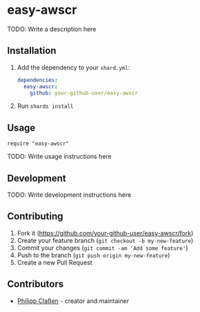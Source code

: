 # easy-awscr

TODO: Write a description here

## Installation

1. Add the dependency to your `shard.yml`:

   ```yaml
   dependencies:
     easy-awscr:
       github: your-github-user/easy-awscr
   ```

2. Run `shards install`

## Usage

```crystal
require "easy-awscr"
```

TODO: Write usage instructions here

## Development

TODO: Write development instructions here

## Contributing

1. Fork it (<https://github.com/your-github-user/easy-awscr/fork>)
2. Create your feature branch (`git checkout -b my-new-feature`)
3. Commit your changes (`git commit -am 'Add some feature'`)
4. Push to the branch (`git push origin my-new-feature`)
5. Create a new Pull Request

## Contributors

- [Philipp Claßen](https://github.com/your-github-user) - creator and maintainer
